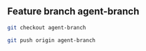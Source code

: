 ## Feature branch agent-branch

```bash
git checkout agent-branch

git push origin agent-branch
```

